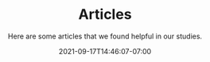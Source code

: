 ---
title: "Articles"
date: 2021-09-17T14:46:07-07:00
draft: false
style: "style1 orient-left content-align-left image-position-right onload-image-fade-in onload-content-fade-right"
subtitle: |
  Here are some articles that we found helpful in our studies.
image: "/images/banner-black.webp"
button:
  label : "Back Home"
  link : "/"
items:
  - style: "style1 orient-left content-align-left image-position-center"
    title : "The Bitcoin Whitepaper"
    content: |
      The Bitcoin whitepaper was originally published on reformation day - October 31, 2008. At only 9 pages, it's a short, succinct summary of the protocol that would forever change the world.
    button: 
      label: "Read It"
      link: "/resources/bitcoin.pdf"
    # image: "/images/podcasts/stephanlivera.webp"
  - style: "style1 orient-left content-align-left image-position-center"
    title : "The Bullish Case for Bitcoin"
    content: |
      Vijay Boyapati left Google to work on the Ron Paul presidential campaign. A deep-thinking libertarian, Vijay lays out the case for why Bitcoin best fulfills the properties of money, what happens when nations get involved, and attempts to lay out the best arguments against Bitcoin, and why they fall flat.
    button: 
      label: "Read It"
      link: "https://vijayboyapati.medium.com/the-bullish-case-for-bitcoin-6ecc8bdecc1"
    # image: "/images/podcasts/stephanlivera.webp"
  - style: "style1 orient-left content-align-left image-position-center"
    title : "Gradually, then Suddenly"
    content: |
      Parker Lewis' series of articles explores the typical journey that someone might take down the Bitcoin rabbit hole, answering common criticisms and explaining the concepts from a first-principles perspective.
    button: 
      label: "Read It"
      link: "https://nakamotoinstitute.org/mempool/series/gradually-then-suddenly/"
    # image: "/images/podcasts/stephanlivera.webp"
  - style: "style1 orient-left content-align-left image-position-center"
    title : "Masters and Slaves of Money"
    content: |
      Masters and Slaves of Money demonstrates how throughout history, he who controls the money controls the world. Examples given include how glass-making technology led to the destruction of the African economy, and ultimately contributed to the global slave trade.
    button: 
      label: "Read It"
      link: "https://breedlove22.medium.com/masters-and-slaves-of-money-255ecc93404f"
    # image: "/images/podcasts/stephanlivera.webp"
  - style: "style1 orient-left content-align-left image-position-center"
    title : "Bitcoin for Beginners: History of Money"
    content: |
      A brief, yet broad review of the historical context for Bitcoin. For Christians, ignore the caveman references and focus on the discussion of how money has moved from scarce goods (gold/silver) to debt-based paper certificates issued by central bankers divorced from any reserve asset other than sovereign debt. The article provides a history of Bitcoin’s 12 year history as well as a discussion of how its characteristics provide the ideal form of money.
    button: 
      label: "Read It"
      link: "https://www.bitrawr.com/bitcoin-for-beginners"
    # image: "/images/podcasts/stephanlivera.webp"
  - style: "style1 orient-left content-align-left image-position-center"
    title : "Bitcoin vs Gold"
    content: |
      This article draws an excellent comparison between the two best examples of sound money, gold and Bitcoin. By drawing out the strengths and weaknesses of each currency, the article demonstrates how Bitcoin has surpassed gold as the better store of value in both space and time.
    button: 
      label: "Read It"
      link: "https://www.bitrawr.com/bitcoin-vs-gold"
    # image: "/images/podcasts/stephanlivera.webp"
---